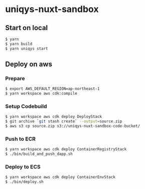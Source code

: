 # uniqys-nuxt-sandbox

## Start on local
```bash
$ yarn
$ yarn build
$ yarn uniqys start
```

## Deploy on aws

### Prepare
```bash
$ export AWS_DEFAULT_REGION=ap-northeast-1
$ yarn workspace aws cdk:compile
```

### Setup Codebuild
```bash
$ yarn workspace aws cdk deploy DeployStack
$ git archive `git stash create` --output=source.zip
$ aws s3 cp source.zip s3://uniqys-nuxt-sandbox-code-bucket/
```

### Push to ECR
```bash
$ yarn workspace aws cdk deploy ContainerRegistryStack
$ ./bin/build_and_push_dapp.sh
```


### Deploy to ECS
```bash
$ yarn workspace aws cdk deploy ContainerEnvStack
$ ./bin/deploy.sh
```